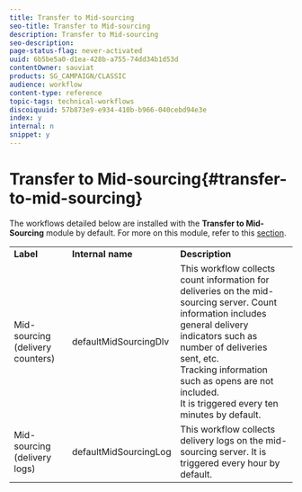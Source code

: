 ```yaml
---
title: Transfer to Mid-sourcing
seo-title: Transfer to Mid-sourcing
description: Transfer to Mid-sourcing
seo-description: 
page-status-flag: never-activated
uuid: 6b5be5a0-d1ea-428b-a755-74dd34b1d53d
contentOwner: sauviat
products: SG_CAMPAIGN/CLASSIC
audience: workflow
content-type: reference
topic-tags: technical-workflows
discoiquuid: 57b873e9-e934-410b-b966-040cebd94e3e
index: y
internal: n
snippet: y
---
```


# Transfer to Mid-sourcing{#transfer-to-mid-sourcing}

The workflows detailed below are installed with the **Transfer to Mid-Sourcing** module by default. For more on this module, refer to this [section](https://helpx.adobe.com/campaign/classic/installation/using/mid-sourcing-deployment.html).

<table> 
 <tbody> 
  <tr> 
   <td> <strong>Label</strong><br /> </td> 
   <td> <strong>Internal name</strong><br /> </td> 
   <td> <strong>Description</strong><br /> </td> 
  </tr> 
  <tr> 
   <td> <span class="uicontrol">Mid-sourcing (delivery counters)</span> <br /> </td> 
   <td> <span class="uicontrol">defaultMidSourcingDlv</span> <br /> </td> 
   <td> This workflow collects count information for deliveries on the mid-sourcing server. Count information includes general delivery indicators such as number of deliveries sent, etc.<br /> Tracking information such as opens are not included.<br /> It is triggered every ten minutes by default.<br /> </td> 
  </tr> 
  <tr> 
   <td> <span class="uicontrol">Mid-sourcing (delivery logs)</span> <br /> </td> 
   <td> <span class="uicontrol">defaultMidSourcingLog</span> <br /> </td> 
   <td> This workflow collects delivery logs on the mid-sourcing server. It is triggered every hour by default.<br /> </td> 
  </tr> 
 </tbody> 
</table>

